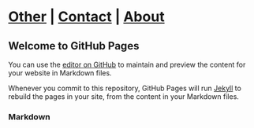# [Other](other) | [Contact](contact) | [About](about)

## Welcome to GitHub Pages

You can use the [editor on GitHub](https://github.com/canteroe/hello-world/edit/master/README.md) to maintain and preview the content for your website in Markdown files.

Whenever you commit to this repository, GitHub Pages will run [Jekyll](https://jekyllrb.com/) to rebuild the pages in your site, from the content in your Markdown files.

### Markdown
